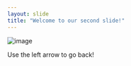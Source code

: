 ```yaml
---
layout: slide
title: "Welcome to our second slide!"
---
```

![image](https://memegenerator.net/img/instances/62455854.jpg)

Use the left arrow to go back!
